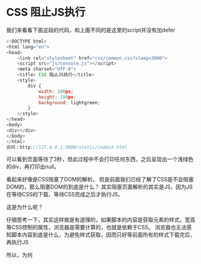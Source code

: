 # CSS 阻止JS执行
我们来看看下面这段的代码，和上面不同的是这里的script并没有加defer
``````js
<!DOCTYPE html>
<html lang="en">
<head>
    <link rel="stylesheet" href="css/common.css?sleep=3000">
    <script src="js/console.js"></script>
    <meta charset="UTF-8">
    <title> CSS 阻止JS执行</title>
    <style>
        div {
            width: 100px;
            height: 100px;
            background: lightgreen;
        }
    </style>
</head>
<body>
<div></div>
</body>
</html>
访问：http://127.0.0.1:3000/static/index3.html
``````


可以看到页面等待了3秒，但此过程中不会打印任何东西，之后呈现出一个浅绿色的div，再打印出null。

看起来好像是CSS阻塞了DOM的解析。
但是前面我们已经了解了CSS是不会阻塞DOM的，那么阻塞DOM的到底是什么？
其实阻塞页面解析的其实是JS，因为JS在等待CSS的下载，等待CSS完成之后才执行JS。

这是为什么呢？

仔细思考一下，其实这样做是有道理的，如果脚本的内容是获取元素的样式，宽高等CSS控制的属性，浏览器是需要计算的，也就是依赖于CSS。
浏览器也无法感知脚本内容到底是什么，为避免样式获取，因而只好等前面所有的样式下载完后，再执行JS

所以，为何<script>与<link>同时在头部的话，<script>在上可能会更好, 之所以是可能，是因为如果的内容下载更快的话，是没影响的，但反过来的话，JS就要等待了，然而这些等待的时间是完全不必要的。
